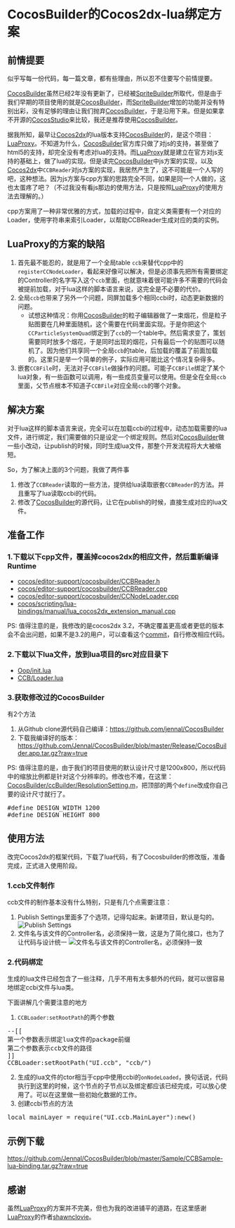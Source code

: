 # CocosBuilder的Cocos2dx-lua绑定方案

## 前情提要

似乎写每一份代码，每一篇文章，都有些理由，所以忍不住要写个前情提要。

[CocosBuilder][]虽然已经2年没有更新了，已经被[SpriteBuilder][]所取代，但是由于我们早期的项目使用的就是[CocosBuilder][]，而[SpriteBuilder][]增加的功能并没有特别出彩，没有足够的理由让我们抛弃[CocosBuilder][]，于是沿用下来。但是如果拿不开源的[CocosStudio][]来比较，我还是推荐使用[CocosBuilder][]。

据我所知，最早让[Cocos2dx][]的lua版本支持[CocosBuilder][]的，是这个项目：[LuaProxy][]。不知道为什么，[CocosBuilder][]官方库只做了对js的支持，甚至做了html5的支持，却完全没有考虑对lua的支持。而[LuaProxy][]就是建立在官方对js支持的基础上，做了lua的实现。但是读完[CocosBuilder][]中js方案的实现，以及[Cocos2dx][]中`CCBReader`对js方案的实现，我居然产生了，这不可能是一个人写的吧，这种想法。因为js方案与cpp方案的思路完全不同，如果是同一个人做的，这也太蛋疼了吧？（不过我没有看js那边的使用方法，只是按照[LuaProxy][]的使用方法去理解的。）

cpp方案用了一种非常优雅的方式，加载的过程中，自定义类需要有一个对应的Loader，使用字符串来索引Loader，以帮助CCBReader生成对应的类的实例。

## LuaProxy的方案的缺陷

1. 首先最不能忍的，就是用了一个全局table `ccb`来替代cpp中的`registerCCNodeLoader`，看起来好像可以解决，但是必须事先把所有需要绑定的Controller的名字写入这个`ccb`里面，也就意味着很可能许多不需要的代码会被提前加载，对于lua这样的脚本语言来说，这完全是不必要的代价。
2. 全局`ccb`也带来了另外一个问题，同屏加载多个相同ccbi时，动态更新数据的问题。
	- 试想这种情况：你用[CocosBuilder][]的粒子编辑器做了一束烟花，但是粒子贴图要在几种里面随机，这个需要在代码里面实现。于是你把这个`CCParticleSystemQuad`绑定到了`ccb`的一个table中。然后需求变了，策划需要同时放多个烟花，于是同时出现的烟花，只有最后一个的贴图可以随机了。因为他们共享同一个全局`ccb`的table，后加载的覆盖了前面加载的。这里只是举一个简单的例子，实际应用可能比这个情况复杂得多。
3. 嵌套`CCBFile`时，无法对子`CCBFile`做操作的问题。可能子`CCBFile`绑定了某个lua对象，有一些函数可以调用，有一些成员变量可以使用。但是全在全局`ccb`里面，父节点根本不知道子`CCBFile`对应全局`ccb`的哪个对象。

## 解决方案

对于lua这样的脚本语言来说，完全可以在加载ccbi的过程中，动态加载需要的lua文件，进行绑定，我们需要做的只是设定一个绑定规则。然后对[CocosBuilder][]做一些小改动，让publish的时候，同时生成lua文件，那整个开发流程将大大被缩短。

So，为了解决上面的3个问题，我做了两件事

1. 修改了`CCBReader`读取的一些方法，提供给lua读取嵌套`CCBReader`的方法。并且重写了lua读取ccbi的代码。
2. 修改了[CocosBuilder][]的源代码，让它在publish的时候，直接生成对应的lua文件。

## 准备工作

### 1.下载以下cpp文件，覆盖掉cocos2dx的相应文件，然后重新编译Runtime

- [cocos/editor-support/cocosbuilder/CCBReader.h](https://raw.githubusercontent.com/Jennal/cocos2dx-3.2-qt/master/cocos/editor-support/cocosbuilder/CCBReader.h)
- [cocos/editor-support/cocosbuilder/CCBReader.cpp](https://raw.githubusercontent.com/Jennal/cocos2dx-3.2-qt/master/cocos/editor-support/cocosbuilder/CCBReader.cpp)
- [cocos/editor-support/cocosbuilder/CCNodeLoader.cpp](https://raw.githubusercontent.com/Jennal/cocos2dx-3.2-qt/master/cocos/editor-support/cocosbuilder/CCNodeLoader.cpp)
- [cocos/scripting/lua-bindings/manual/lua_cocos2dx_extension_manual.cpp](https://raw.githubusercontent.com/Jennal/cocos2dx-3.2-qt/master/cocos/scripting/lua-bindings/manual/lua_cocos2dx_extension_manual.cpp)

PS: 值得注意的是，我修改的是cocos2dx 3.2，不确定覆盖更高或者更低的版本会不会出问题，如果不是3.2的用户，可以查看这个[commit](https://github.com/Jennal/cocos2dx-3.2-qt/commit/a25e42267450a1c04223b7ab688d6a7a58bc7d51)，自行修改相应代码。

### 2.下载以下lua文件，放到lua项目的src对应目录下

- [Oop/init.lua](https://raw.githubusercontent.com/Jennal/CocosBuilder/master/lua-binding/Oop/init.lua)
- [CCB/Loader.lua](https://raw.githubusercontent.com/Jennal/CocosBuilder/master/lua-binding/CCB/Loader.lua)

### 3.获取修改过的CocosBuilder

有2个方法

1. 从Github clone源代码自己编译：<https://github.com/jennal/CocosBuilder>
2. 下载我编译好的版本：<https://github.com/Jennal/CocosBuilder/blob/master/Release/CocosBuilder.app.tar.gz?raw=true>

PS: 值得注意的是，由于我们的项目使用的默认设计尺寸是1200x800，所以代码中的缩放比例都是针对这个分辨率的。修改也不难，在这里：[CocosBuilder/ccBuilder/ResolutionSetting.m](https://github.com/Jennal/CocosBuilder/blob/master/CocosBuilder/ccBuilder/ResolutionSetting.m)，把顶部的两个`define`改成你自己要的设计尺寸就行了。

<pre class="cpp">
#define DESIGN_WIDTH 1200
#define DESIGN_HEIGHT 800
</pre>

## 使用方法

改完Cocos2dx的框架代码，下载了lua代码，有了Cocosbuilder的修改版，准备完成，正式进入使用阶段。

### 1.ccb文件制作

ccb文件的制作基本没有什么特别，只是有几个点需要注意：

1. Publish Settings里面多了个选项，记得勾起来。新建项目，默认是勾的。
![Publish Settings](http://jennal.com/wp-content/uploads/2015/01/1.jpg)
2. 文件名与该文件的Controller名，必须保持一致，这是为了简化接口，也为了让代码与设计统一
![文件名与该文件的Controller名，必须保持一致](http://jennal.com/wp-content/uploads/2015/01/2.jpg)

### 2.代码绑定

生成的lua文件已经包含了一些注释，几乎不用有太多额外的代码，就可以很容易地绑定ccbi文件与lua类。

下面讲解几个需要注意的地方

1. `CCBLoader:setRootPath`的两个参数
<pre class="lua">
--[[
第一个参数表示绑定lua文件的package前缀
第二个参数表示ccb文件的路径
]]
CCBLoader:setRootPath("UI.ccb", "ccb/")
</pre>
2. 生成的lua文件的ctor相当于cpp中使用ccbi的`onNodeLoaded`，换句话说，代码执行到这里的时候，这个节点的子节点以及绑定都应该已经完成，可以放心使用了。可以在这里做一些初始化数据的工作。
3. 创建ccbi节点的方法
<pre class="lua">
local mainLayer = require("UI.ccb.MainLayer"):new()
</pre>

## 示例下载

<https://github.com/Jennal/CocosBuilder/blob/master/Sample/CCBSample-lua-binding.tar.gz?raw=true>

## 感谢

虽然[LuaProxy][]的方案并不完美，但也为我的改进铺平的道路，在这里感谢[LuaProxy][]的作者[shawnclovie][]。








[Cocos2dx]: https://github.com/cocos2d/cocos2d-x "Cocos2dx"
[LuaProxy]: https://github.com/shawnclovie/cocos2dx-LuaProxy "LuaProxy"
[CocosBuilder]: https://github.com/cocos2d/cocosbuilder "CocosBuilder"
[shawnclovie]: https://github.com/shawnclovie "shawnclovie"
[SpriteBuilder]: https://github.com/spritebuilder/SpriteBuilder "SpriteBuilder"
[CocosStudio]: http://cocosstudio.org/